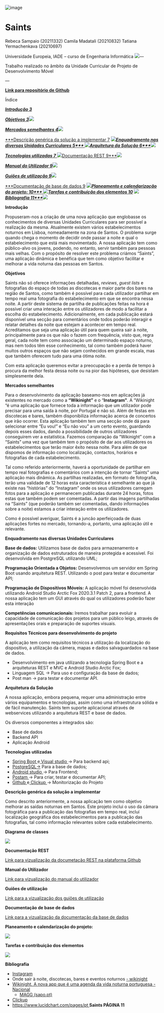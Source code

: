 ![image](https://www.google.com/url?sa=i&url=https%3A%2F%2Fwww.iade.europeia.pt%2F&psig=AOvVaw2dgltsVvJ9l5QU_kpImM81&ust=1673740431256000&source=images&cd=vfe&ved=0CBAQjRxqFwoTCMDHzJDfxfwCFQAAAAAdAAAAABAJ)



# Saints 

Rebeca Sampaio (20211332)       Camila Madatali (20210832)        Tatiana Yermachenkava (20210697) 

Universidade Europeia, IADE – curso de Engenharia Informática ![](Aspose.Words.953b39b1-f79c-457a-901e-69a0794f65b1.002.png)— 

Trabalho realizado no âmbito da Unidade Curricular de Projeto de Desenvolvimento Móvel 

— 

[**Link para repositório de Github** ](https://github.com/Becas26/AppSaints)

Índice 

[***Introdução 3***](#_page2_x25.00_y36.92)

[***Objetivos 3***](#_page2_x25.00_y330.92)![](Aspose.Words.953b39b1-f79c-457a-901e-69a0794f65b1.003.png)

[***Mercados semelhantes 4***](#_page3_x25.00_y49.92)![](Aspose.Words.953b39b1-f79c-457a-901e-69a0794f65b1.004.png)

[***Descrição genérica da solução a implementar 7](#_page6_x25.00_y382.92)      ***![](Aspose.Words.953b39b1-f79c-457a-901e-69a0794f65b1.005.png)[Enquadramento nas diversas Unidades Curriculares 5*** ](#_page4_x25.00_y90.92)![](Aspose.Words.953b39b1-f79c-457a-901e-69a0794f65b1.006.png)[Arquitetura da Solução 6***](#_page5_x25.00_y324.92)![](Aspose.Words.953b39b1-f79c-457a-901e-69a0794f65b1.007.png)***

[***Tecnologias utilizadas 7*** ](#_page6_x25.00_y54.92)![](Aspose.Words.953b39b1-f79c-457a-901e-69a0794f65b1.008.png)[Documentação REST 9***](#_page8_x25.00_y117.92)![](Aspose.Words.953b39b1-f79c-457a-901e-69a0794f65b1.009.png)

[***Manual do Utilizador 9***](#_page8_x25.00_y264.92)![](Aspose.Words.953b39b1-f79c-457a-901e-69a0794f65b1.010.png)

[***Guiões de utilização 9***](#_page8_x25.00_y385.92)![](Aspose.Words.953b39b1-f79c-457a-901e-69a0794f65b1.011.png)

[***Documentação de base de dados 9](#_page8_x25.00_y515.92)         ***![](Aspose.Words.953b39b1-f79c-457a-901e-69a0794f65b1.012.png)[Planeamento e calendarização do projeto: 10*** ](#_page9_x25.00_y90.92)![](Aspose.Words.953b39b1-f79c-457a-901e-69a0794f65b1.013.png)[Tarefas e contribuição dos elementos 10](#_page9_x25.00_y591.92)    ![](Aspose.Words.953b39b1-f79c-457a-901e-69a0794f65b1.014.png)[Bibliografia 11***](#_page10_x25.00_y131.92)![](Aspose.Words.953b39b1-f79c-457a-901e-69a0794f65b1.015.png)***

**Introdução** 

Propuseram-nos a criação de uma nova aplicação que englobasse os conhecimentos de diversas Unidades Curriculares para ser possível a realização da mesma. Atualmente existem vários estabelecimentos noturnos em Lisboa, nomeadamente na zona de Santos. O problema surge quando chega o momento de decidir onde passar a noite e qual o estabelecimento que está mais movimentado. A nossa aplicação tem como público-alvo os jovens, podendo, no entanto, servir também para pessoas mais velhas. Com o propósito de resolver este problema criámos “Saints”, uma aplicação dinâmica e benéfica que tem como objetivo facilitar e melhorar a vida noturna das pessoas em Santos. 

**Objetivos** 

Saints não só oferece informações detalhadas, *reviews*, *guest lists* e fotografias do espaço de todas as discotecas e maior parte dos bares na região de Santos, como também é possível para cada utilizador partilhar em tempo real uma fotografia do estabelecimento em que se encontra nessa noite. A partir deste sistema de partilha de publicações feitas na hora é possível criar uma interação entre os utilizadores de modo a facilitar a escolha do estabelecimento. Adicionalmente, em cada publicação estará disponível uma secção para comentários onde todos poderão interagir e relatar detalhes da noite que estejam a acontecer em tempo real. Acreditamos que seja uma aplicação útil para quem queira sair à noite, principalmente para os que não o fazem com frequência, visto que, regra geral, cada noite tem como associação um determinado espaço noturno, mas nem todos têm esse conhecimento, tal como também poderá haver muitos outros espaços que não sejam conhecidos em grande escala, mas que também oferecem tudo para uma ótima noite. 

Com esta aplicação queremos evitar a preocupação e a perda de tempo à procura da melhor festa dessa noite ou na pior das hipóteses, que desistam simplesmente dela. 

**Mercados semelhantes** 

Para o desenvolvimento da aplicação baseamo-nos em aplicações já existentes no mercado como a **“Wikinight”** e o “**Instagram"**. A “Wikinight “é uma aplicação que fornece toda a informação que um utilizador pode precisar para uma saída à noite, por Portugal e não só. Além de festas em discotecas e bares, também disponibiliza informação acerca de concertos que irão ocorrer. Esta aplicação também tem uma secção onde dá para selecionar entre “Eu vou!” e “Eu não vou” a um certo evento, guardando depois esses dados, dando a possibilidade de outros utilizadores conseguirem ver a estatística. Fazemos comparação da “Wikinight” com a “Saints” uma vez que também tem o propósito de dar aos utilizadores os estabelecimentos que terão maior êxito nessa noite. Para além de que dispomos de informação como localização, contactos, horários e fotografias de cada estabelecimento. 

Tal como referido anteriormente, haverá a oportunidade de partilhar em tempo real fotografias e comentários com a intenção de tornar “Saints” uma aplicação mais dinâmica. As partilhas realizadas, em formato de fotografia, terão uma validade de 12 horas esta característica é semelhante ao que já existe nas “histórias” do “Instagram” onde os seus utilizadores carregam fotos para a aplicação e permanecem publicadas durante 24 horas, fotos estas que também podem ser comentadas. A partir das imagens partilhadas na “Saints” (que poderão também ser comentadas, dando informações sobre a noite) estamos a criar interação entre os utilizadores. 

Como é possível averiguar, Saints é a juncão aperfeiçoada de duas aplicações fortes no mercado, tornando-a, portanto, uma aplicação útil e relevante.  

**Enquadramento nas diversas Unidades Curriculares** 

**Base de dados:** Utilizamos base de dados para armazenamento e organização de dados         estruturados de maneira protegida e acessível. Foi desenvolvida em PostgreSQL utilizando UML; 

**Programação Orientada a Objetos:** Desenvolvemos um servidor em Spring Boot usando arquitetura REST. Utilizando o post para testar e documentar API; 

**Programação de Dispositivos Móveis:** A aplicação móvel foi desenvolvida utilizando Android Studio Arctic Fox 2020.3.1 Patch 2, para a frontend. A nossa aplicação tem um GUI através do qual os utilizadores poderão fazer esta interação 

**Competências comunicacionais:** Iremos trabalhar para evoluir a capacidade de comunicação dos projetos para um público leigo, através de apresentações orais e preparação de suportes visuais.   

**Requisitos Técnicos para desenvolvimento do projeto**

A aplicação tem como requisitos técnicos a utilização da localização do dispositivo, a utilização da câmera, mapas e dados salvaguardados na base de dados.  

- Desenvolvimento em java utilizando a tecnologia Spring Boot e a arquiteturas REST e MVC e Android Studio Arctic Fox; 
- Linguagem SQL -> Para uso e configuração da base de dados; 
- Post man -> para testar e documentar API. 

**Arquitetura da Solução** 

A nossa aplicação, embora pequena, requer uma administração entre vários equipamentos e tecnologias, assim como uma infraestrutura sólida e de fácil manutenção. Saints tem suporte aplicacional através de webservices utilizando a arquitetura REST e base de dados. 

Os diversos componentes a integrados são:  

- Base de dados  
- Backend API  
- Aplicação Android 

**Tecnologias utilizadas** 

- [Spring Boot ](https://spring.io/projects/spring-boot)e[ Visual studio ](https://code.visualstudio.com/)-> Para backend api;  
- [PostgreSQL-](https://www.postgresql.org/)> Para a base de dados;  
- [Android studio ](https://developer.android.com/studio)-> Para Frontend; 
- [Postam ](https://www.postman.com/)-> Para criar, testar e documentar API; 
- [Github ](https://github.com/)e[ Clickup ](https://app.clickup.com)-> Monitorização do Projeto  

**Descrição genérica da solução a implementar** 

Como descrito anteriormente, a nossa aplicação tem como objetivo melhorar as saídas noturnas em Santos. Este projeto inclui o uso da câmara fotográfica para a publicação das fotografias em tempo real, incluí localização geográfica dos estabelecimentos para a publicação das fotografias, tal como informação relevantes sobre cada estabelecimento. 

**Diagrama de classes** 

![](Aspose.Words.953b39b1-f79c-457a-901e-69a0794f65b1.016.jpeg)

**Documentação REST** 

[Link para vizualização da documetação REST na plataforma Github ](https://github.com/Becas26/AppSaints/blob/main/Doc%20REST.pdf)

**Manual do Utilizador**  

[Link para vizualização do manual do utilizador ](https://github.com/Becas26/AppSaints/blob/main/ManualUtilizador.pdf)

**Guiões de utilização**  

[Link para a vizualização dos guiões de utilização ](https://github.com/Becas26/AppSaints/blob/main/Gui%C3%B5esUtiliza%C3%A7%C3%A3o.pdf)

**Documentação de base de dados** 

[Link para a vizualização da documentação da base de dados ](https://github.com/Becas26/AppSaints/tree/main/Base%20de%20Dados)

**Planeamento e calendarização do projeto:**  

![](Aspose.Words.953b39b1-f79c-457a-901e-69a0794f65b1.017.jpeg)

**Tarefas e contribuição dos elementos** 

![](Aspose.Words.953b39b1-f79c-457a-901e-69a0794f65b1.018.png)

**Bibliografia** 

- [Instagram  ](https://www.instagram.com/)
- Onde sair à noite, discotecas, bares e eventos noturnos [- wikinight  ](https://wikinight.eu/pt)
- [Wikinight. A nova app que é uma agenda da vida noturna portuguesa - Nacional ](https://magg.sapo.pt/atualidade/atualidade-nacional/artigos/wikinight-a-nova-app-que-e-uma-agenda-da-vida-noturna-portuguesa)
  - [MAGG (sapo.pt)  ](https://magg.sapo.pt/atualidade/atualidade-nacional/artigos/wikinight-a-nova-app-que-e-uma-agenda-da-vida-noturna-portuguesa)
- [Clickup  ](https://app.clickup.com/?fromLanding=true)
- [https://www.lucidchart.com/pages/pt ](https://www.lucidchart.com/pages/pt)
**Saints  PÁGINA 11** 
